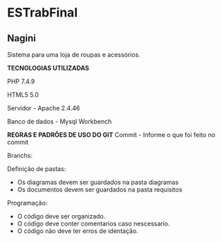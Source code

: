 # ESTrabFinal

## Nagini

Sistema para uma loja de roupas e acessórios.

**TECNOLOGIAS UTILIZADAS**

PHP 7.4.9

HTML5 5.0

Servidor - Apache 2.4.46

Banco de dados - Mysql Workbench


**REGRAS E PADRÕES DE USO DO GIT**
Commit - Informe o que foi feito no commit

Branchs:

Definição de pastas:
- Os diagramas devem ser guardados na pasta diagramas
- Os documentos devem ser guardados na pasta requisitos

Programação: 
- O código deve ser organizado.
- O código deve conter comentarios caso nescessario.
- O código não deve ter erros de identação.
